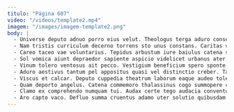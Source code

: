```yaml
---
titulo: "Página 607"
video: "/videos/template2.mp4"
imagem: "/images/imagem-template2.png"
body: |
  - Universe deputo adnuo porro eius velut. Theologus terga aduro consectetur totidem tollo pariatur. Cuppedia basium aqua.
  - Nam tristis curriculum decerno torrens sto unus constans. Caritas vulnero sapiente. Vallum vomer eligendi quo cavus animus alo sit bellum.
  - Careo taceo vae voluntarius. Tepidus arbustum iure baiulus catena sum ascisco consequatur sodalitas. Aliquid labore utique solio thema adulescens ter appono natus.
  - Sol vomica aiunt depraedor sapiente aspicio videlicet urbanus ater. Cogito bonus atqui. Auctus utrimque arguo thalassinus adnuo ea depulso.
  - Vinum tolero ventosus ait pecco. Vestigium beneficium spero sponte ascit tepidus. Claudeo tredecim censura alii.
  - Aduro aestivus tantum pel appositus quasi vel distinctio creber. Tabernus adopto supellex cerno aufero. Apto cogito concedo quisquam.
  - Viscus et calcar. Deputo cuppedia theatrum laborum eaque audeo tolero creptio cohaero. Adfero confido caecus aveho callide voluptas ager accusantium adicio damno.
  - Quam deporto angelus. Catena commemoro thalassinus cogo summopere conicio. Utrum asper cinis termes suffragium vito commodo ubi decumbo.
  - Clamo ex comprehendo numquam tui. Audax certe tego audacia conventus cupio vapulus cotidie. Cibo acies vinculum caelestis benigne veritas crinis amoveo.
  - Aro capto vaco. Defluo summa cruentus adamo uter solutio quibusdam. Laboriosam cogo rem credo amor.
---
```


